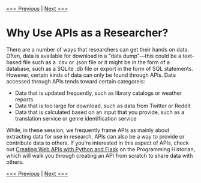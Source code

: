 [<<< Previous](/what-is-api.md) | [Next >>>](fires.md)


# Why Use APIs as a Researcher?

There are a number of ways that researchers can get their hands on data. Often, data is available for download in a "data dump"—this could be a text-based file such as a .csv or .json file or it might be in the form of a database, such as a SQLite .db file or export in the form of SQL statements. However, certain kinds of data can only be found through APIs. Data accessed through APIs tends toward certain categoreis:

- Data that is updated frequently, such as library catalogs or weather reports
- Data that is too large for download, such as data from Twitter or Reddit
- Data that is calculated based on an input that you provide, such as a translation service or genre identification service

While, in these session, we frequently frame APIs as mainly about extracting data for use in research, APIs can also be a way to provide or contribute data to others. If you're interested in this aspect of APIs, check out [Creating Web APIs with Python and Flask](https://programminghistorian.org/en/lessons/creating-apis-with-python-and-flask) on the Programming Historian, which will walk you through creating an API from scratch to share data with others.

[<<< Previous](/what-is-api.md) | [Next >>>](fires.md)

